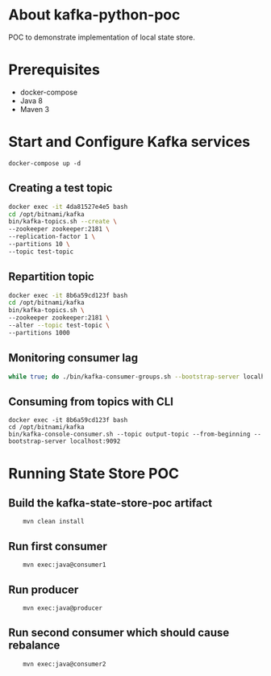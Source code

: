 # About kafka-python-poc
POC to demonstrate implementation of local state store.

# Prerequisites
* docker-compose
* Java 8
* Maven 3

# Start and Configure Kafka services
```
docker-compose up -d
```

## Creating a test topic
```bash
docker exec -it 4da81527e4e5 bash
cd /opt/bitnami/kafka
bin/kafka-topics.sh --create \
--zookeeper zookeeper:2181 \
--replication-factor 1 \
--partitions 10 \
--topic test-topic
``` 

## Repartition topic
```bash
docker exec -it 8b6a59cd123f bash
cd /opt/bitnami/kafka
bin/kafka-topics.sh \
--zookeeper zookeeper:2181 \
--alter --topic test-topic \
--partitions 1000
```
## Monitoring consumer lag
```bash
while true; do ./bin/kafka-consumer-groups.sh --bootstrap-server localhost:29092 --describe --group my-group && sleep 1; done
```
## Consuming from topics with CLI
```
docker exec -it 8b6a59cd123f bash
cd /opt/bitnami/kafka
bin/kafka-console-consumer.sh --topic output-topic --from-beginning --bootstrap-server localhost:9092
```

# Running State Store POC

## Build the kafka-state-store-poc artifact
```
    mvn clean install
```

## Run first consumer
```
    mvn exec:java@consumer1
```

## Run producer
```
    mvn exec:java@producer
```

## Run second consumer which should cause rebalance
```
    mvn exec:java@consumer2
```    
